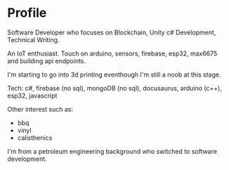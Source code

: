# Profile

Software Developer who focuses on Blockchain, Unity c# Development, Technical Writing.

An IoT enthusiast. Touch on arduino, sensors, firebase, esp32, max6675 and building api endpoints.

I'm starting to go into 3d printing eventhough I'm still a noob at this stage.

Tech: c#, firebase (no sql), mongoDB (no sql), docusaurus, arduino (c++), esp32, javascript

Other interest such as:
- bbq
- vinyl
- calisthenics

I'm from a petroleum engineering background who switched to software development.
